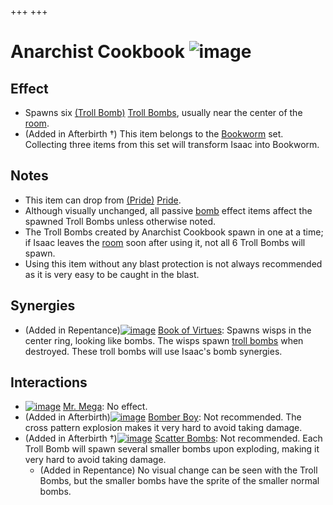 +++
+++

 # Anarchist Cookbook ![image](/image/Anarchist_Cookbook.png) 

Effect
--------


* Spawns six [(Troll Bomb)](/wiki/Troll_Bomb "Troll Bomb") [Troll Bombs](/wiki/Troll_Bomb "Troll Bomb"), usually near the center of the [room](/wiki/Room "Room").
* (Added in Afterbirth †) This item belongs to the [Bookworm](/wiki/Bookworm "Bookworm") set. Collecting three items from this set will transform Isaac into Bookworm.


Notes
-------


* This item can drop from [(Pride)](/wiki/Pride "Pride") [Pride](/wiki/Pride "Pride").
* Although visually unchanged, all passive [bomb](/wiki/Bomb "Bomb") effect items affect the spawned Troll Bombs unless otherwise noted.
* The Troll Bombs created by Anarchist Cookbook spawn in one at a time; if Isaac leaves the [room](/wiki/Room "Room") soon after using it, not all 6 Troll Bombs will spawn.
* Using this item without any blast protection is not always recommended as it is very easy to be caught in the blast.


Synergies
-----------


* (Added in Repentance)[![image](/image/Book_of_Virtues.png)](/wiki/Book_of_Virtues "Book of Virtues") [Book of Virtues](/wiki/Book_of_Virtues "Book of Virtues"): Spawns wisps in the center ring, looking like bombs. The wisps spawn [troll bombs](/wiki/Bombs "Bombs") when destroyed. These troll bombs will use Isaac's bomb synergies.


Interactions
--------------


* [![image](/image/Mr._Mega.png)](/wiki/Mr._Mega "Mr. Mega") [Mr. Mega](/wiki/Mr._Mega "Mr. Mega"): No effect.
* (Added in Afterbirth)[![image](/image/Bomber_Boy.png)](/wiki/Bomber_Boy "Bomber Boy") [Bomber Boy](/wiki/Bomber_Boy "Bomber Boy"): Not recommended. The cross pattern explosion makes it very hard to avoid taking damage.
* (Added in Afterbirth †)[![image](/image/Scatter_Bombs.png)](/wiki/Scatter_Bombs "Scatter Bombs") [Scatter Bombs](/wiki/Scatter_Bombs "Scatter Bombs"): Not recommended. Each Troll Bomb will spawn several smaller bombs upon exploding, making it very hard to avoid taking damage.
	+ (Added in Repentance) No visual change can be seen with the Troll Bombs, but the smaller bombs have the sprite of the smaller normal bombs.


